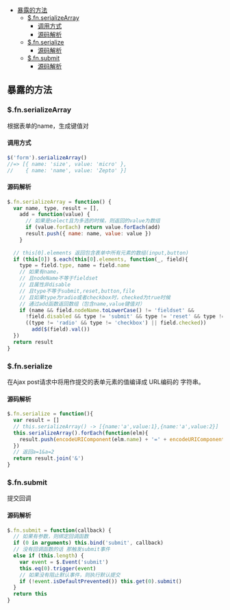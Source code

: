 <!-- TOC -->

- [暴露的方法](#暴露的方法)
  - [$.fn.serializeArray](#fnserializearray)
    - [调用方式](#调用方式)
    - [源码解析](#源码解析)
  - [$.fn.serialize](#fnserialize)
    - [源码解析](#源码解析-1)
  - [$.fn.submit](#fnsubmit)
    - [源码解析](#源码解析-2)

<!-- /TOC -->

## 暴露的方法

### $.fn.serializeArray
根据表单的name，生成键值对

#### 调用方式
```javascript
$('form').serializeArray()
//=> [{ name: 'size', value: 'micro' },
//    { name: 'name', value: 'Zepto' }]
```

#### 源码解析
```javascript
$.fn.serializeArray = function() {
  var name, type, result = [],
    add = function(value) {
      // 如果是select且为多选的时候，则返回的value为数组
      if (value.forEach) return value.forEach(add)
      result.push({ name: name, value: value })
    }
  
  // this[0].elements 返回包含表单中所有元素的数组(input,button)
  if (this[0]) $.each(this[0].elements, function(_, field){
    type = field.type, name = field.name
    // 如果有name，
    // 且nodeName不等于fieldset
    // 且属性非disable
    // 且type不等于submit,reset,button,file
    // 且如果type为radio或者checkbox时，checked为true时候
    // 通过add函数返回数组（包含name,value键值对）
    if (name && field.nodeName.toLowerCase() != 'fieldset' &&
      !field.disabled && type != 'submit' && type != 'reset' && type != 'button' && type != 'file' &&
      ((type != 'radio' && type != 'checkbox') || field.checked))
        add($(field).val())
  })
  return result
}
```

### $.fn.serialize
在Ajax post请求中将用作提交的表单元素的值编译成 URL编码的 字符串。

#### 源码解析
```javascript
$.fn.serialize = function(){
  var result = []
  // this.serializeArray() -> [{name:'a',value:1},{name:'a',value:2}]
  this.serializeArray().forEach(function(elm){
    result.push(encodeURIComponent(elm.name) + '=' + encodeURIComponent(elm.value))
  })
  // 返回a=1&a=2
  return result.join('&')
}
```

### $.fn.submit
提交回调

#### 源码解析
```javascript
$.fn.submit = function(callback) {
  // 如果有参数，则绑定回调函数
  if (0 in arguments) this.bind('submit', callback)
  // 没有回调函数的话 那触发submit事件
  else if (this.length) {
    var event = $.Event('submit')
    this.eq(0).trigger(event)
    // 如果没有阻止默认事件，则执行默认提交
    if (!event.isDefaultPrevented()) this.get(0).submit()
  }
  return this
}
```
